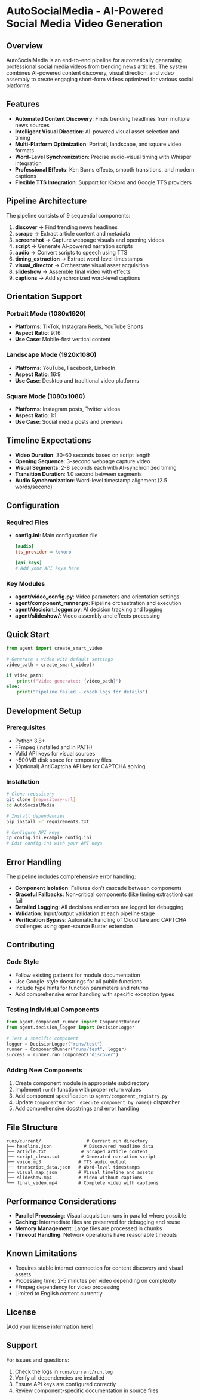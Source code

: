# AutoSocialMedia - AI-Powered Social Media Video Generation

## Overview

AutoSocialMedia is an end-to-end pipeline for automatically generating professional social media videos from trending news articles. The system combines AI-powered content discovery, visual direction, and video assembly to create engaging short-form videos optimized for various social platforms.

## Features

- **Automated Content Discovery**: Finds trending headlines from multiple news sources
- **Intelligent Visual Direction**: AI-powered visual asset selection and timing
- **Multi-Platform Optimization**: Portrait, landscape, and square video formats
- **Word-Level Synchronization**: Precise audio-visual timing with Whisper integration
- **Professional Effects**: Ken Burns effects, smooth transitions, and modern captions
- **Flexible TTS Integration**: Support for Kokoro and Google TTS providers

## Pipeline Architecture

The pipeline consists of 9 sequential components:

1. **discover** → Find trending news headlines
2. **scrape** → Extract article content and metadata
3. **screenshot** → Capture webpage visuals and opening videos
4. **script** → Generate AI-powered narration scripts
5. **audio** → Convert scripts to speech using TTS
6. **timing_extraction** → Extract word-level timestamps
7. **visual_director** → Orchestrate visual asset acquisition
8. **slideshow** → Assemble final video with effects
9. **captions** → Add synchronized word-level captions

## Orientation Support

### Portrait Mode (1080x1920)
- **Platforms**: TikTok, Instagram Reels, YouTube Shorts
- **Aspect Ratio**: 9:16
- **Use Case**: Mobile-first vertical content

### Landscape Mode (1920x1080)
- **Platforms**: YouTube, Facebook, LinkedIn
- **Aspect Ratio**: 16:9
- **Use Case**: Desktop and traditional video platforms

### Square Mode (1080x1080)
- **Platforms**: Instagram posts, Twitter videos
- **Aspect Ratio**: 1:1
- **Use Case**: Social media posts and previews

## Timeline Expectations

- **Video Duration**: 30-60 seconds based on script length
- **Opening Sequence**: 3-second webpage capture video
- **Visual Segments**: 2-8 seconds each with AI-synchronized timing
- **Transition Duration**: 1.0 second between segments
- **Audio Synchronization**: Word-level timestamp alignment (2.5 words/second)

## Configuration

### Required Files

- **config.ini**: Main configuration file
  ```ini
  [audio]
  tts_provider = kokoro

  [api_keys]
  # Add your API keys here
  ```

### Key Modules

- **agent/video_config.py**: Video parameters and orientation settings
- **agent/component_runner.py**: Pipeline orchestration and execution
- **agent/decision_logger.py**: AI decision tracking and logging
- **agent/slideshow/**: Video assembly and effects processing

## Quick Start

```python
from agent import create_smart_video

# Generate a video with default settings
video_path = create_smart_video()

if video_path:
    print(f"Video generated: {video_path}")
else:
    print("Pipeline failed - check logs for details")
```

## Development Setup

### Prerequisites

- Python 3.8+
- FFmpeg (installed and in PATH)
- Valid API keys for visual sources
- ~500MB disk space for temporary files
- (Optional) AntiCaptcha API key for CAPTCHA solving

### Installation

```bash
# Clone repository
git clone [repository-url]
cd AutoSocialMedia

# Install dependencies
pip install -r requirements.txt

# Configure API keys
cp config.ini.example config.ini
# Edit config.ini with your API keys
```

## Error Handling

The pipeline includes comprehensive error handling:

- **Component Isolation**: Failures don't cascade between components
- **Graceful Fallbacks**: Non-critical components (like timing extraction) can fail
- **Detailed Logging**: All decisions and errors are logged for debugging
- **Validation**: Input/output validation at each pipeline stage
- **Verification Bypass**: Automatic handling of Cloudflare and CAPTCHA challenges using open-source Buster extension

## Contributing

### Code Style

- Follow existing patterns for module documentation
- Use Google-style docstrings for all public functions
- Include type hints for function parameters and returns
- Add comprehensive error handling with specific exception types

### Testing Individual Components

```python
from agent.component_runner import ComponentRunner
from agent.decision_logger import DecisionLogger

# Test a specific component
logger = DecisionLogger("runs/test")
runner = ComponentRunner("runs/test", logger)
success = runner.run_component("discover")
```

### Adding New Components

1. Create component module in appropriate subdirectory
2. Implement `run()` function with proper return values
3. Add component specification to `agent/component_registry.py`
4. Update `ComponentRunner._execute_component_by_name()` dispatcher
5. Add comprehensive docstrings and error handling

## File Structure

```
runs/current/                 # Current run directory
├── headline.json            # Discovered headline data
├── article.txt             # Scraped article content
├── script_clean.txt        # Generated narration script
├── voice.mp3              # TTS audio output
├── transcript_data.json   # Word-level timestamps
├── visual_map.json        # Visual timeline and assets
├── slideshow.mp4          # Video without captions
└── final_video.mp4        # Complete video with captions
```

## Performance Considerations

- **Parallel Processing**: Visual acquisition runs in parallel where possible
- **Caching**: Intermediate files are preserved for debugging and reuse
- **Memory Management**: Large files are processed in chunks
- **Timeout Handling**: Network operations have reasonable timeouts

## Known Limitations

- Requires stable internet connection for content discovery and visual assets
- Processing time: 2-5 minutes per video depending on complexity
- FFmpeg dependency for video processing
- Limited to English content currently

## License

[Add your license information here]

## Support

For issues and questions:
1. Check the logs in `runs/current/run.log`
2. Verify all dependencies are installed
3. Ensure API keys are configured correctly
4. Review component-specific documentation in source files
